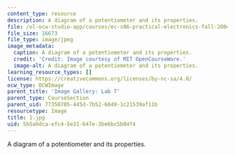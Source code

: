 ```yaml
---
content_type: resource
description: A diagram of a potentiometer and its properties.
file: /ol-ocw-studio-app/courses/ec-s06-practical-electronics-fall-2004/5b5a6dcaefc45e31647e3be6bc5b84f4_1.jpg
file_size: 16673
file_type: image/jpeg
image_metadata:
  caption: A diagram of a potentiometer and its properties.
  credit: 'Credit: Image courtesy of MIT OpenCourseWare.'
  image-alt: A diagram of a potentiometer and its properties.
learning_resource_types: []
license: https://creativecommons.org/licenses/by-nc-sa/4.0/
ocw_type: OCWImage
parent_title: 'Image Gallery: Lab 7'
parent_type: CourseSection
parent_uid: 77350705-445d-7b52-6049-1c21539af11b
resourcetype: Image
title: 1.jpg
uid: 5b5a6dca-efc4-5e31-647e-3be6bc5b84f4
---
```

A diagram of a potentiometer and its properties.